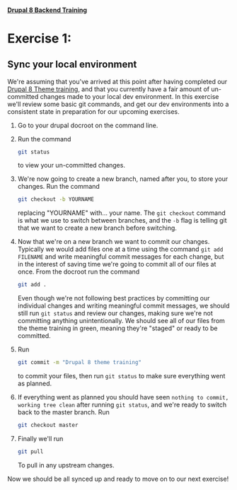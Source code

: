 #### [Drupal 8 Backend Training](README.md)

# Exercise 1:

## Sync your local environment

We're assuming that you've arrived at this point after having completed our [Drupal 8 Theme training](https://github.com/chapter-three/drupal-8-theming), and that you currently have a fair amount of un-committed changes made to your local dev environment. In this exercise we'll review some basic git commands, and get our dev environments into a consistent state in preparation for our upcoming exercises.

1. Go to your drupal docroot on the command line.

2. Run the command 

    ```bash
    git status
    ``` 

    to view your un-committed changes.

3. We're now going to create a new branch, named after you, to store your changes. Run the command 

    ```bash
    git checkout -b YOURNAME
    ``` 

    replacing "YOURNAME" with... your name. The `git checkout` command is what we use to switch between branches, and the `-b` flag is telling git that we want to create a new branch before switching.

4. Now that we're on a new branch we want to commit our changes. Typically we would add files one at a time using the command `git add FILENAME` and write meaningful commit messages for each change, but in the interest of saving time we're going to commit all of our files at once. From the docroot run the command 

    ```bash
    git add .
    ``` 

    Even though we're not following best practices by committing our individual changes and writing meaningful commit messages, we should still run `git status` and review our changes, making sure we're not committing anything unintentionally. We should see all of our files from the theme training in green, meaning they're "staged" or ready to be committed.

5. Run 

    ```bash
    git commit -m "Drupal 8 theme training"
    ``` 

    to commit your files, then run `git status` to make sure everything went as planned.

6. If everything went as planned you should have seen `nothing to commit, working tree clean` after running `git status`, and we're ready to switch back to the master branch. Run 

    ```bash
    git checkout master
    ```

7. Finally we'll run

    ```bash
    git pull
    ```

    To pull in any upstream changes.


Now we should be all synced up and ready to move on to our next exercise!